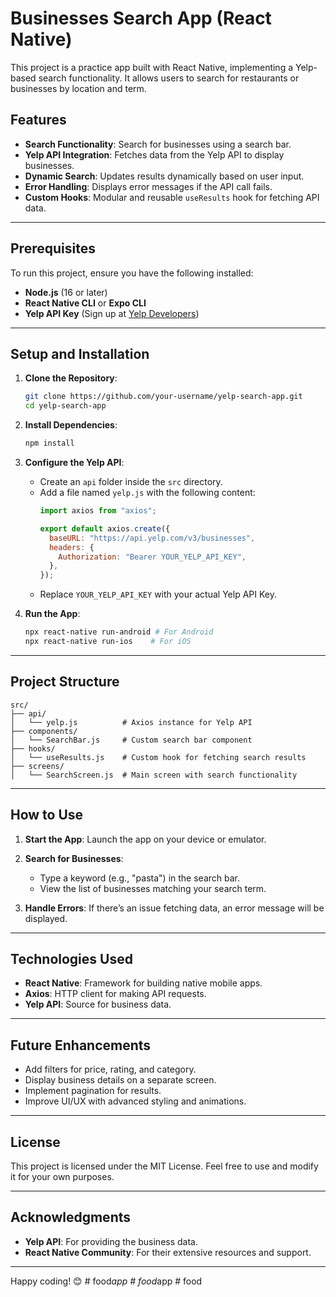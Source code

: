 # Businesses Search App (React Native)

This project is a practice app built with React Native, implementing a Yelp-based search functionality. It allows users to search for restaurants or businesses by location and term.

## Features

- **Search Functionality**: Search for businesses using a search bar.
- **Yelp API Integration**: Fetches data from the Yelp API to display businesses.
- **Dynamic Search**: Updates results dynamically based on user input.
- **Error Handling**: Displays error messages if the API call fails.
- **Custom Hooks**: Modular and reusable `useResults` hook for fetching API data.

---

## Prerequisites

To run this project, ensure you have the following installed:

- **Node.js** (16 or later)
- **React Native CLI** or **Expo CLI**
- **Yelp API Key** (Sign up at [Yelp Developers](https://www.yelp.com/developers))

---

## Setup and Installation

1. **Clone the Repository**:
   ```bash
   git clone https://github.com/your-username/yelp-search-app.git
   cd yelp-search-app
   ```

2. **Install Dependencies**:
   ```bash
   npm install
   ```

3. **Configure the Yelp API**:
   - Create an `api` folder inside the `src` directory.
   - Add a file named `yelp.js` with the following content:
     ```javascript
     import axios from "axios";

     export default axios.create({
       baseURL: "https://api.yelp.com/v3/businesses",
       headers: {
         Authorization: "Bearer YOUR_YELP_API_KEY",
       },
     });
     ```
   - Replace `YOUR_YELP_API_KEY` with your actual Yelp API Key.

4. **Run the App**:
   ```bash
   npx react-native run-android # For Android
   npx react-native run-ios    # For iOS
   ```

---

## Project Structure

```
src/
├── api/
│   └── yelp.js          # Axios instance for Yelp API
├── components/
│   └── SearchBar.js     # Custom search bar component
├── hooks/
│   └── useResults.js    # Custom hook for fetching search results
├── screens/
│   └── SearchScreen.js  # Main screen with search functionality
```

---

## How to Use

1. **Start the App**:
   Launch the app on your device or emulator.

2. **Search for Businesses**:
   - Type a keyword (e.g., "pasta") in the search bar.
   - View the list of businesses matching your search term.

3. **Handle Errors**:
   If there’s an issue fetching data, an error message will be displayed.

---

## Technologies Used

- **React Native**: Framework for building native mobile apps.
- **Axios**: HTTP client for making API requests.
- **Yelp API**: Source for business data.

---

## Future Enhancements

- Add filters for price, rating, and category.
- Display business details on a separate screen.
- Implement pagination for results.
- Improve UI/UX with advanced styling and animations.

---

## License

This project is licensed under the MIT License. Feel free to use and modify it for your own purposes.

---

## Acknowledgments

- **Yelp API**: For providing the business data.
- **React Native Community**: For their extensive resources and support.

---

Happy coding! 😊
#   f o o d _ a p p 
 
 #   f o o d _ a p p 
 
 #   f o o d 
 
 